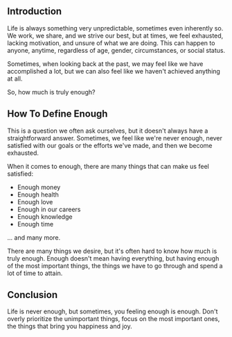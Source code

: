 
## Introduction

Life is always something very unpredictable, sometimes even inherently so. We work, we share, and we strive our best, but at times, we feel exhausted, lacking motivation, and unsure of what we are doing. This can happen to anyone, anytime, regardless of age, gender, circumstances, or social status.

Sometimes, when looking back at the past, we may feel like we have accomplished a lot, but we can also feel like we haven't achieved anything at all.

So, how much is truly enough?

## How To Define Enough

This is a question we often ask ourselves, but it doesn't always have a straightforward answer. Sometimes, we feel like we're never enough, never satisfied with our goals or the efforts we've made, and then we become exhausted.

When it comes to enough, there are many things that can make us feel satisfied:

- Enough money
- Enough health
- Enough love
- Enough in our careers
- Enough knowledge
- Enough time

... and many more.

There are many things we desire, but it's often hard to know how much is truly enough. Enough doesn't mean having everything, but having enough of the most important things, the things we have to go through and spend a lot of time to attain.

## Conclusion

Life is never enough, but sometimes, you feeling enough is enough. Don't overly prioritize the unimportant things, focus on the most important ones, the things that bring you happiness and joy.